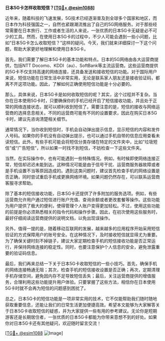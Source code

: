 **日本5G卡怎样收取短信？[[TG💪+ @esim1088](https://t.me/s/esim1088)]**

近年来，随着科技的飞速发展，5G技术已经逐渐普及到全球多个国家和地区，而日本作为科技强国之一，自然也紧跟潮流推出了自己的5G网络服务。对于那些经常需要在日本旅行、工作或者生活的人来说，一张优质的日本5G卡无疑是必不可少的工具。然而，在使用日本5G卡的过程中，不少人可能会遇到一些小问题，比如“日本5G卡怎么收取短信？”这样的疑问。今天，我们就来详细探讨一下这个问题，帮助大家更好地理解和使用日本5G卡。

首先，我们需要了解日本5G卡的基本功能和特点。日本的5G网络由各大运营商提供，包括NTT Docomo、KDDI（au）、SoftBank等主流运营商。这些运营商提供的5G卡不仅支持高速的网络连接，还具备发送和接收短信的功能。对于国际用户来说，短信功能在日常生活中非常实用，无论是联系家人朋友还是接收验证码，都离不开这项功能。因此，了解如何正确使用短信功能是十分必要的。

那么，具体来说，日本5G卡是如何收取短信的呢？其实，这个过程并不复杂。当你在日本使用5G卡时，只要确保你的手机已经开启了短信接收功能，并且处于正常的网络连接状态，就可以顺利收到短信了。需要注意的是，短信的接收与网络运营商的选择息息相关。不同的运营商可能有不同的设置要求，因此在购买日本5G卡时，建议先咨询清楚相关细节。

通常情况下，当你收到短信时，手机会自动弹出提示信息，显示短信的内容和发件人号码。如果你的手机没有自动弹出提示，也可以通过手机自带的信息应用查看未读短信。此外，有些手机可能会将短信分类存储在特定的文件夹中，比如“垃圾短信”或“广告短信”，所以如果一时找不到短信，不妨检查一下这些文件夹。

当然，在实际操作中，也有可能遇到一些特殊情况。例如，有时候即使网络连接正常，短信却迟迟未能到达。这种情况可能是由于信号干扰、运营商服务器故障或者是手机设置不当等原因造成的。遇到这类问题时，建议首先检查手机的网络设置是否正确，同时尝试重启手机或更换网络环境。如果问题仍然存在，可以联系运营商客服寻求帮助。

除了基本的短信接收功能，日本5G卡还提供了许多附加的服务选项。例如，有些运营商允许用户通过短信进行账户充值、查询余额或者更改套餐等操作。这些功能为用户提供了极大的便利，使得管理个人账户变得更加轻松。不过，使用这些功能的前提是你必须熟悉相关的指令代码和操作步骤。因此，在初次使用这些服务时，最好仔细阅读运营商提供的说明文档，以免出现误操作。

另外，值得一提的是，随着移动互联网的发展，越来越多的应用程序开始采用短信验证的方式保障用户的账号安全。在这种情况下，及时接收短信就显得尤为重要。为了确保关键时刻不掉链子，建议大家定期检查手机的短信接收功能是否正常运行，并保持网络连接的稳定性。同时，也要注意保护个人信息的安全，避免泄露重要的验证码信息。

最后，我们再来总结一下关于日本5G卡收取短信的一些小技巧。首先，确保手机的网络连接畅通无阻；其次，检查手机的短信接收设置是否正确；再次，定期清理手机存储空间，避免因内存不足导致短信丢失；最后，关注运营商提供的增值服务，合理利用这些功能提升用户体验。只要掌握了这些方法，相信你在日本使用5G卡时就不会再为短信的问题感到困扰了。

总之，日本5G卡的短信功能是一项非常实用的技术，它不仅能帮助我们随时随地获取重要信息，还能让我们的日常生活更加便捷高效。希望本文能够为大家解答关于日本5G卡收取短信的疑惑，并为大家提供一些有用的参考建议。无论你是短期游客还是长期居住者，一张优质的日本5G卡都能为你带来意想不到的好处。如果你对日本5G卡还有其他疑问，欢迎随时留言交流！

[[TG💪+ @esim1088](https://t.me/s/esim1088) ![Image](https://i.postimg.cc/4NQfJmqS/Snipaste-2025-05-13-00-14-12.png)]